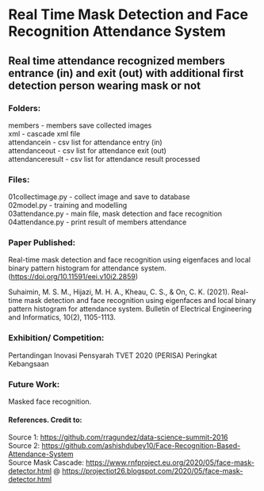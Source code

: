 # Real Time Mask Detection and Face Recognition Attendance System
## Real time attendance recognized members entrance (in) and exit (out) with additional first detection person wearing mask or not


### Folders:
members - members save collected images  
xml - cascade xml file  
attendancein - csv list for attendance entry (in)  
attendanceout - csv list for attendance exit (out)  
attendanceresult - csv list for attendance result processed  

### Files:
01collectimage.py - collect image and save to database  
02model.py - training and modelling  
03attendance.py - main file, mask detection and face recognition  
04attendance.py - print result of members attendance



### Paper Published:  
Real-time mask detection and face recognition using eigenfaces and local binary pattern histogram for attendance system. (https://doi.org/10.11591/eei.v10i2.2859)

Suhaimin, M. S. M., Hijazi, M. H. A., Kheau, C. S., & On, C. K. (2021). Real-time mask detection and face recognition using eigenfaces and local binary pattern histogram for attendance system. Bulletin of Electrical Engineering and Informatics, 10(2), 1105-1113.

### Exhibition/ Competition:
Pertandingan Inovasi Pensyarah TVET 2020 (PERISA) Peringkat Kebangsaan 

### Future Work:
Masked face recognition.


#### References. Credit to: 
Source 1: https://github.com/rragundez/data-science-summit-2016  
Source 2: https://github.com/ashishdubey10/Face-Recognition-Based-Attendance-System  
Source Mask Cascade: https://www.rnfproject.eu.org/2020/05/face-mask-detector.html 
                     @ https://projectiot26.blogspot.com/2020/05/face-mask-detector.html


 

